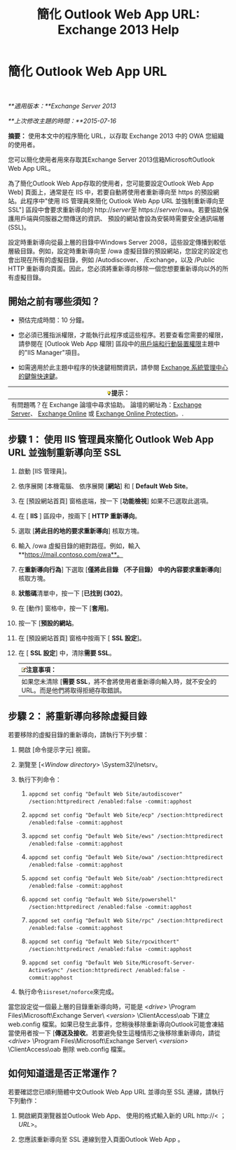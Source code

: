﻿---
title: '簡化 Outlook Web App URL: Exchange 2013 Help'
TOCTitle: 簡化 Outlook Web App URL
ms:assetid: 5fb6a873-f3cf-4f82-87d1-2ff6e47a0080
ms:mtpsurl: https://technet.microsoft.com/zh-tw/library/Aa998359(v=EXCHG.150)
ms:contentKeyID: 54652588
ms.date: 05/21/2018
mtps_version: v=EXCHG.150
ms.translationtype: MT
---

# 簡化 Outlook Web App URL

 

_**適用版本：**Exchange Server 2013_

_**上次修改主題的時間：**2015-07-16_

**摘要：** 使用本文中的程序簡化 URL，以存取 Exchange 2013 中的 OWA 您組織的使用者。

您可以簡化使用者用來存取其Exchange Server 2013信箱MicrosoftOutlook Web App URL。

為了簡化Outlook Web App存取的使用者，您可能要設定Outlook Web App Web\] 頁面上，通常是在 IIS 中，若要自動將使用者重新導向至 https 的預設網站。此程序中"使用 IIS 管理員來簡化 Outlook Web App URL 並強制重新導向至 SSL"\] 區段中會要求重新導向的 http://*server*至 https://*server*/owa。若要協助保護用戶端與伺服器之間傳送的資訊、 預設的網站會設為安裝時需要安全通訊端層 (SSL)。

設定時重新導向從最上層的目錄中Windows Server 2008，這些設定傳播到較低層級目錄。例如，設定時重新導向至 /owa 虛擬目錄的預設網站，您設定的設定也會出現在所有的虛擬目錄，例如 /Autodiscover、 /Exchange，以及 /Public HTTP 重新導向頁面。因此，您必須將重新導向移除一個您想要重新導向以外的所有虛擬目錄。

## 開始之前有哪些須知？

  - 預估完成時間：10 分鐘。

  - 您必須已獲指派權限，才能執行此程序或這些程序。若要查看您需要的權限，請參閱在 \[Outlook Web App 權限\] 區段中的[用戶端和行動裝置權限](clients-and-mobile-devices-permissions-exchange-2013-help.md)主題中的"IIS Manager"項目。

  - 如需適用於此主題中程序的快速鍵相關資訊，請參閱 [Exchange 系統管理中心的鍵盤快速鍵](keyboard-shortcuts-in-the-exchange-admin-center-exchange-online-protection-help.md)。

<table>
<thead>
<tr class="header">
<th><img src="images/Bb124558.tip(EXCHG.150).gif" title="提示" alt="提示" />提示：</th>
</tr>
</thead>
<tbody>
<tr class="odd">
<td>有問題嗎？在 Exchange 論壇中尋求協助。 論壇的網址為：<a href="https://go.microsoft.com/fwlink/p/?linkid=60612">Exchange Server</a>、 <a href="https://go.microsoft.com/fwlink/p/?linkid=267542">Exchange Online</a> 或 <a href="https://go.microsoft.com/fwlink/p/?linkid=285351">Exchange Online Protection</a>。.</td>
</tr>
</tbody>
</table>


## 步驟 1： 使用 IIS 管理員來簡化 Outlook Web App URL 並強制重新導向至 SSL

1.  啟動 \[IIS 管理員\]。

2.  依序展開 \[本機電腦、 依序展開 \[**網站**\] 和 \[ **Default Web Site**。

3.  在 \[預設網站首頁\] 窗格底端，按一下 \[**功能檢視**\] 如果不已選取此選項。

4.  在 \[ **IIS** \] 區段中，按兩下 \[ **HTTP 重新導向**。

5.  選取 \[**將此目的地的要求重新導向**\] 核取方塊。

6.  輸入 /owa 虛擬目錄的絕對路徑。例如，輸入**https://mail.contoso.com/owa**。

7.  在**重新導向行為**\] 下選取 \[**僅將此目錄 （不子目錄） 中的內容要求重新導向**\] 核取方塊。

8.  **狀態碼**清單中，按一下 \[**已找到 (302)**。

9.  在 \[動作\] 窗格中，按一下 \[**套用\]**。

10. 按一下 \[**預設的網站**。

11. 在 \[預設網站首頁\] 窗格中按兩下 \[ **SSL 設定**\]。

12. 在 \[ **SSL 設定**\] 中，清除**需要 SSL**。
    
    <table>
    <thead>
    <tr class="header">
    <th><img src="images/Bb124558.note(EXCHG.150).gif" title="注意事項" alt="注意事項" />注意事項：</th>
    </tr>
    </thead>
    <tbody>
    <tr class="odd">
    <td>如果您未清除 [<strong>需要 SSL</strong>，將不會將使用者重新導向輸入時，就不安全的 URL。而是他們將取得拒絕存取錯誤。</td>
    </tr>
    </tbody>
    </table>


## 步驟 2： 將重新導向移除虛擬目錄

若要移除的虛擬目錄的重新導向，請執行下列步驟：

1.  開啟 \[命令提示字元\] 視窗。

2.  瀏覽至 \[\<*Window directory*\> \\System32\\Inetsrv。

3.  執行下列命令：
    
    1.  `appcmd set config "Default Web Site/autodiscover" /section:httpredirect /enabled:false -commit:apphost`
    
    2.  `appcmd set config "Default Web Site/ecp" /section:httpredirect /enabled:false -commit:apphost`
    
    3.  `appcmd set config "Default Web Site/ews" /section:httpredirect /enabled:false -commit:apphost`
    
    4.  `appcmd set config "Default Web Site/owa" /section:httpredirect /enabled:false -commit:apphost`
    
    5.  `appcmd set config "Default Web Site/oab" /section:httpredirect /enabled:false -commit:apphost`
    
    6.  `appcmd set config "Default Web Site/powershell" /section:httpredirect /enabled:false -commit:apphost`
    
    7.  `appcmd set config "Default Web Site/rpc" /section:httpredirect /enabled:false -commit:apphost`
    
    8.  `appcmd set config "Default Web Site/rpcwithcert" /section:httpredirect /enabled:false -commit:apphost`
    
    9.  `appcmd set config "Default Web Site/Microsoft-Server-ActiveSync" /section:httpredirect /enabled:false -commit:apphost`

4.  執行命令`iisreset/noforce`來完成。

當您設定從一個最上層的目錄重新導向時，可能是 \<*drive*\> \\Program Files\\Microsoft\\Exchange Server\\ \<*version*\> \\ClientAccess\\oab 下建立 web.config 檔案。如果已發生此事件，您稍後移除重新導向Outlook可能會凍結當使用者按一下 \[**傳送及接收**。若要避免發生這種情形之後移除重新導向，請從 \<*drive*\> \\Program Files\\Microsoft\\Exchange Server\\ \<*version*\> \\ClientAccess\\oab 刪除 web.config 檔案。

## 如何知道這是否正常運作？

若要確認您已順利簡體中文Outlook Web App URL 並導向至 SSL 連線，請執行下列動作：

1.  開啟網頁瀏覽器並Outlook Web App、 使用的格式輸入新的 URL http://\< ；*URL*\>。

2.  您應該重新導向至 SSL 連線到登入頁面Outlook Web App 。

